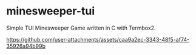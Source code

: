 # minesweeper-tui

Simple TUI Minesweeper Game written in C with Termbox2.

https://github.com/user-attachments/assets/caa9a2ec-3343-48f5-af74-35926a94b99b

